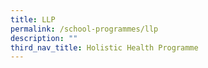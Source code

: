 ```yaml
---
title: LLP
permalink: /school-programmes/llp
description: ""
third_nav_title: Holistic Health Programme
---
```

